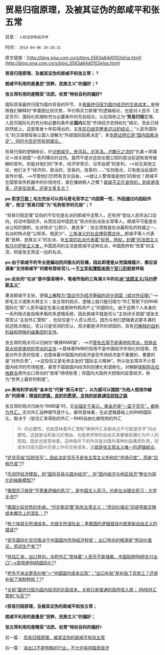 # 贸易归宿原理，及被其证伪的郎咸平和张五常

目录： `人权法学和经济学` 

时间： `2014-04-06 20:18:31` 

原文链接：[http://blog.sina.com.cn/s/blog_5563a64d0102ehia.html](http://blog.sina.com.cn/s/blog_5563a64d0102ehia.html)

**贸易归宿原理，及被其证伪的郎咸平和张五常； ?**

**朗咸平利用的是愚民“民粹，民族主义”的偏好；?**

**张五常利用的是精英“法团，权贵”特权自利的偏好?**

国际贸易最终归宿为国内贸易的环节，关[税最终归宿为国内经济的交易成本，](../../../2011/9/21/关税仅仅是又一种税！而已.md)是按照我们解释的“李嘉图比较优势，平价购买力原理”的逻辑结论，也是对人民币（法定货币）国际化机理和充分必要条件的先验结论。以后简称之为“**贸易归宿**定理。人民币国际化的充分和必要的条件是**国内**实现“市场经济去特权化”结论，至此已经跃然纸上。这是笔者十年前得出的，五[年前已经完整表述过的结论：](../../../2009/7/28/中国实体经济健康后人民币自然国际化.md)“人民币国际化”的汉语很容易让国人误解为“外部国际因素决定”，本[专题证明它是“国内因素决定”，同时也否定所有阴谋论。](../../../2013/2/18/理解薛兆丰，胡释之，胡星斗，张五常，李银河等人的错误.md)

贸易归宿的逻辑结论，针[对郎咸平，宋鸿兵，刘军洛，卢麒元之流的](../../../2008/9/2/不喜欢张五常，朗咸平，宋鸿兵，刘军洛等人的阴谋论.md)“仇美＋阴谋论＝闭关锁国”一系列理论的证伪。虽然不是对这些左棍公知的政治前途和宣传报酬的宣判，却是对他们的“学术，经济学常识，治学品德”的宣判，——>如无其他立论，他们关于“经济的，政治的，贸易的，改革的……”任何观点，只有政治反面的宣传价值，——>尽管他们仍然有言论自由，——>就让人警惕谁是他们的粉丝？郎咸平在国家宣传机器中的价钱地位，谁在慷纳税人之慨？[郎咸平正在宣传的，到底是改革，还是反改革，还是文革复古？](http://darthvad.blog.163.com/blog/static/53399470201193052934762/)

**ps:哲[学万能！](../../../2014/1/1/“左的思维”就是哲学；不关心实证的哲学家，不会关心生命的无辜.md)毛左完全可以用马恩毛哲学之“内因第一性，外因通过内因起作用”，抢注“贸易归宿”为“毛狗哲学的先验”；?**

“贸易归宿定理”证伪的不仅仅是左派的郎咸平这帮人，还有持“低估人民币出口动向，拉动中国经济，从而拉动中国民主”观点的右派张五常等人。郎咸平可能是左派公知的旗帜。左派特点“公知少，愚民多”；张五常就是右派最知名的权威之一。右派的特点是“公知多，贱民少”。[三角演义的社会博弈模式中，](../../../2013/9/22/马尔萨斯主义花钱买原罪，政府隐性税收削弱了可持续性；.md)郎咸平等人代表着“民粹，民族主义”的左派，张[五常的右派代表着“权贵，特权，封建”的法团主义和马尔萨斯主义者，](../../../2014/3/27/什么是法团和法团主义？农民是法团吗？自治是法团吗？.md)中国民间的主流是郎咸平这种左派，中国政府和“改革”的主流，则是张五常这一边的右派。

**ps:由于郎咸平的专业是煽动民间极左的狂燥，因此即便是从党国维稳计，都应该调查“支持郎咸平”的都有那些官儿**——>**王**[**立军和薄熙来两个官儿犯**](../../../2010/11/30/王局长强调“依法”的精神应充分肯定.md)**就是样板**

**ps:此处的“右派”是中国语境中，笔者所指的三角演义中的右[派“法团主义/马尔萨斯主义”](../../../2014/4/1/公有制的三角演义“自由人vs民粹vs法团主义”，及权贵.md)**

果说郎咸平主张，逻辑[上解释为“国企作为经济基础的闭关锁国（或对外征服）](../../../2012/5/10/自费当五毛，不要惹众怒.md)”——>即毛主义或斯大林主义；张五常的观点，逻辑上就只能归宿为“外汇管制下的RMB国际化”即“人民币锚定在美元或某种外购资产上”的国际化。由于这两个人本身的一系列观点是自相矛盾的多逻辑系统，因此郎咸平就是否认“主张闭关锁国”或张五常否认“主张外汇管制”
，也仅仅是个人否认而已。因为与他们逻辑表述更丰满的前述观点相比，否认只是空洞的否认，观点都是详尽的顽固的，具有[可解释的自利利益和特殊利益集团的支持](../../../2014/3/16/特殊利益集团的腐败，让贪官显得太无害.md)。

张五常的观点可以归纳为“确保RMB锚”，——>尽[管张五常不是奥地利学派，但是此观点却是奥地利学派的主张](../../../2014/2/22/让熊彼特分担张五常的谬误，金本位深远的传统观念.md)——>意味着RMB的信用不是中国经济市场化的信用，而是对外负责的信用；也意味着中国国内的经济是否市场经济是不重要的，重要的是“对外负责”，——>这恰恰又是毛帝主张的“国际主义精神”。所以张五常并不介意国内经济的市场程度，甚至于鼓励国内经济的封建化和垄断化，对朝鲜[体制将古拉格群岛](../../../2014/4/2/古拉格群岛的经济学定义是“国家奴隶制”.md)用作出口导向的“效率”啧啧称羡；将国内大政府大财政的监管经济，称为“世界上最好的制度”。

**ps:奥地利学派用“金本位”代替“美元本位”，以为就可以摆脱“为他人信用作嫁衣”的困境；错[误的逻辑，良好的愿望，支持的却是通往奴役之路](../../../2014/2/25/货币天生不是财富.md)**

张五常的观点归纳为“RMB锚”时，无[论锚定于美元、黄金还是“一篮子货币”，都称为外汇。](../../../2014/2/22/让熊彼特分担张五常的谬误，金本位深远的传统观念.md)无论外汇品种细节是什么，都将意味着，在此逻辑基础上的RMB国际化，取决于（低估汇率得到的外汇－RMB自由化被抢购的外汇
>0）的必要性，也就意味着外汇管制“确保外汇余额永远不可能是赤字”的必要性。这就是屯积美元的理由，也是索罗斯的自由买卖要被妖魔化为坏人的原因。因此也就意味着，这种条件下的外贸是对国外某种利益集团负责，将成本归宿为国内无限上升的交易成本。这[就是张五常主义唯一的逻辑结论](../../../2012/2/23/张五常的罗伯津斯基－斯托帕－萨缪尔森谬误；.md)。

?[定货币指“应税货币”，因此法定货币不是张五常主义所称的“市场尺度”，而是“应税尺度”?](../../../2014/3/7/法定《货币学》全部是伪科学.md)?

?[币闭环经济模型，将“国际贸易与国内经济”，将“国内经济与地区经济”整合为简化的抽象模型?](../../../2014/3/8/印度中国的衰落，与美国德国崛起，两者间的共同机理.md)?

?[嘉图恶习就是“不尊重逻辑的恶习”，是中国文人恶习，也是左派理论恶习；大学无书?](../../../2014/3/9/李嘉图恶习，先有定论，再诡辩“论证”,和他的几个定理.md)?

?[嘉图比较优势的毛病，“托伦斯定理”和张五常主义；“劳动价值论”前提导致交换成本概念上的混乱；?](../../../2014/3/15/李嘉图比较优势的毛病，“托伦斯定理”和张五常主义.md)?

?[有个体就无所谓成本，也就无所谓社会；李嘉图的逻辑错误也就是新自由主义的错误?](../../../2014/3/16/广东人商业古谚中的“托伦斯定理”，成本的逻辑基础.md)?

?[民币国际化仅仅取决于中国国内市场经济程度；
出口导向的根源是“劳动价值论，劳动生产率”?](../../../2014/3/23/人民币国际化仅仅取决于中国国内市场经济程度.md)?

?[低估汇率，出口导向，屯积外汇”意味着“人民币不能储蓄，中国拒绝RMB支付出口”——>即拒绝RMB国际化?](../../../2014/3/29/“人民币国际化”是爱国主义的大忽悠.md)?

?[老外不肯出更高价格”＝“中国国内成本过高”；“出口补贴”是补贴了农民工？还是补贴了体制特权？?](../../../2014/3/30/自暴自弃的“出口导向”,补贴了农民工？还是补贴了体制特权？.md)?

?[关税”最终归宿为国内经济的运营成本，关税只是普通的政府收入税；
RMB外汇管制“与否”?](../../../2014/4/5/进出口不是特殊的行业，不允许挟持国民经济.md)?

《**贸易归宿原理，及被其证伪的郎咸平和张五常；**

**朗咸平利用的是愚民“民粹，民族主义”的偏好；**

**张五常利用的是精英“法团，权贵”特权自利的偏好**》

前一篇： [贸易归宿原理，被其证伪的郎咸平和张五常](../../../2014/4/6/贸易归宿原理，被其证伪的郎咸平和张五常.md)

后一篇： [进出口不是特殊的行业，不允许挟持国民经济](../../../2014/4/5/进出口不是特殊的行业，不允许挟持国民经济.md)

